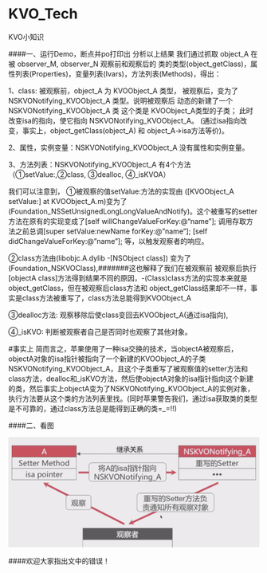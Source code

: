 # KVO_Tech
 KVO小知识

####一、运行Demo，断点并po打印出
分析以上结果 我们通过抓取 object_A 在被 observer_M, observer_N 观察前和观察后的 
类的类型(object_getClass)，属性列表(Properties)，变量列表(Ivars)，方法列表(Methods)，得出：

1、class: 被观察前，object_A 为 KVOObject_A 类型， 被观察后，变为了 NSKVONotifying_KVOObject_A 类型。说明被观察后 动态的新建了一个 NSKVONotifying_KVOObject_A 类 这个类是 KVOObject_A类型的子类； 此时改变isa的指向，使它指向 NSKVONotifying_KVOObject_A。
(通过isa指向改变，事实上，object_getClass(object_A) 和 object_A->isa方法等价)。

2、属性，实例变量：NSKVONotifying_KVOObject_A 没有属性和实例变量。 

3、方法列表：NSKVONotifying_KVOObject_A 有4个方法（①setValue:,②class, ③dealloc, ④_isKVOA）

我们可以注意到，
①被观察的值setValue:方法的实现由 ([KVOObject_A setValue:] at KVOObject_A.m)变为了(Foundation_NSSetUnsignedLongLongValueAndNotify)。这个被重写的setter方法在原有的实现变成了[self willChangeValueForKey:@“name”]; 调用存取方法之前总调[super setValue:newName forKey:@”name”]; [self didChangeValueForKey:@”name”]; 等，以触发观察者的响应。 

②class方法由(libobjc.A.dylib -[NSObject class]) 变为了(Foundation_NSKVOClass),#######这也解释了我们在被观察前 被观察后执行[objectA class]方法得到结果不同的原因，-(Class)class方法的实现本来就是object_getClass，但在被观察后class方法和 object_getClass结果却不一样，事实是class方法被重写了，class方法总能得到KVOObject_A

③dealloc方法: 观察移除后使class变回去KVOObject_A(通过isa指向), 

④_isKVO: 判断被观察者自己是否同时也观察了其他对象。

#事实上 简而言之，苹果使用了一种isa交换的技术，当objectA被观察后，objectA对象的isa指针被指向了一个新建的KVOObject_A的子类NSKVONotifying_KVOObject_A，且这个子类重写了被观察值的setter方法和class方法，dealloc和_isKVO方法，然后使objectA对象的isa指针指向这个新建的类，然后事实上objectA变为了NSKVONotifying_KVOObject_A的实例对象，执行方法要从这个类的方法列表里找。(同时苹果警告我们，通过isa获取类的类型是不可靠的，通过class方法总是能得到正确的类=_=!!)

####二、看图

![image](https://github.com/hzz2020/KVO_Tech/blob/master/follow1.png)

####欢迎大家指出文中的错误！
